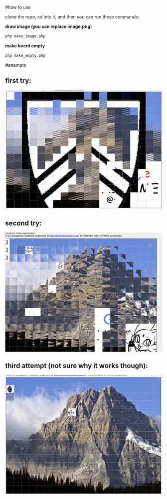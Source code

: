 #how to use

clone the repo, cd into it, and then you can run these commands:

**draw image (you can replace image.png)**
```bash
php make_image.php
```

**make board empty**
```bash
php make_empty.php
```

#attempts

## first try:
![](progress-images/progress1.png)

## second try:
![](progress-images/progress2.png)

## third attempt (not sure why it works though):
![](progress-images/progress3.png)
